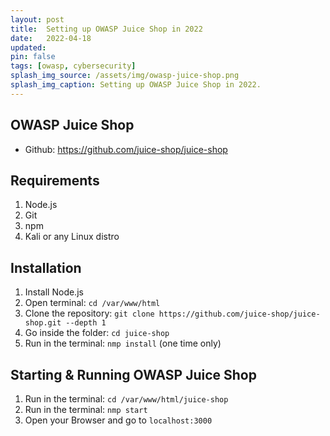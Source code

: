 ```yaml
---
layout: post
title:  Setting up OWASP Juice Shop in 2022
date:   2022-04-18
updated: 
pin: false
tags: [owasp, cybersecurity]
splash_img_source: /assets/img/owasp-juice-shop.png
splash_img_caption: Setting up OWASP Juice Shop in 2022.
---
```


## OWASP Juice Shop
- Github: https://github.com/juice-shop/juice-shop

## Requirements
1. Node.js
2. Git
3. npm
4. Kali or any Linux distro

## Installation
1. Install Node.js
2. Open terminal: `cd /var/www/html`
3. Clone the repository: `git clone https://github.com/juice-shop/juice-shop.git --depth 1`
4. Go inside the folder: `cd juice-shop`
5. Run in the terminal: `nmp install` (one time only)

## Starting & Running OWASP Juice Shop
1. Run in the terminal: `cd /var/www/html/juice-shop`
2. Run in the terminal: `nmp start`
3. Open your Browser and go to `localhost:3000`
